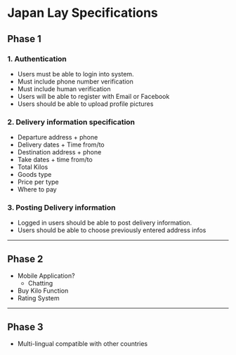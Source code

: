 # Japan Lay Specifications

## Phase 1

### 1. Authentication

- Users must be able to login into system.
- Must include phone number verification
- Must include human verification
- Users will be able to register with Email or Facebook
- Users should be able to upload profile pictures

### 2. Delivery information specification

- Departure address + phone
- Delivery dates + Time from/to
- Destination address + phone
- Take dates + time from/to
- Total Kilos
- Goods type
- Price per type
- Where to pay

### 3. Posting Delivery information

- Logged in users should be able to post delivery information.
- Users should be able to choose previously entered address infos

---

## Phase 2

- Mobile Application?
  - Chatting
- Buy Kilo Function
- Rating System

---

## Phase 3

- Multi-lingual compatible with other countries
